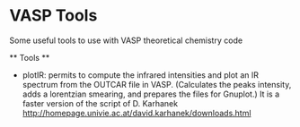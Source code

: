 # VASP Tools

Some useful tools to use with VASP theoretical chemistry code


** Tools **

* plotIR: permits to compute the infrared intensities and plot an IR spectrum from the OUTCAR file in VASP. (Calculates the peaks intensity, adds a lorentzian smearing, and prepares the files for Gnuplot.) It is a faster version of the script of D. Karhanek http://homepage.univie.ac.at/david.karhanek/downloads.html

